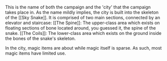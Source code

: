This is the name of both the campaign and the 'city' that the campaign takes place in. As the name mildly implies, the city is built into the skeleton of the [[Sky Snake]]. It is comprised of two main sections, connected by an elevator and staircase:
[[The Spine]]: The upper-class area which exists on floating sections of bone located around, you guessed it, the spine of the snake.
[[The Coils]]: The lower-class area which exists on the ground inside the bones of the snake's skeleton. 

In the city, magic items are about while magic itself is sparse. As such, most magic items have limited use.